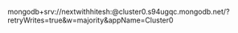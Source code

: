 mongodb+srv://nextwithhitesh:<password>@cluster0.s94ugqc.mongodb.net/?retryWrites=true&w=majority&appName=Cluster0